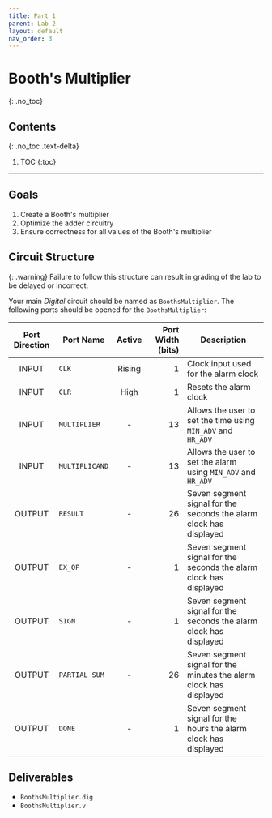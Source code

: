 ```yaml
---
title: Part 1
parent: Lab 2
layout: default
nav_order: 3
---
```


# Booth's Multiplier
{: .no_toc}

## Contents
{: .no_toc .text-delta}

1. TOC
{:toc}

---

## Goals

1. Create a Booth's multiplier
2. Optimize the adder circuitry
3. Ensure correctness for all values of the Booth's multiplier

## Circuit Structure

{: .warning}
Failure to follow this structure can result in grading of the lab to be delayed or incorrect.

Your main *Digital* circuit should be named as `BoothsMultiplier`.
The following ports should be opened for the `BoothsMultiplier`:

| Port Direction | Port Name       | Active | Port Width (bits) | Description                                                             |
|:--------------:|-----------------|:------:|------------------:|-------------------------------------------------------------------------|
|      INPUT     | `CLK`           | Rising |                 1 | Clock input used for the alarm clock                                    |
|      INPUT     | `CLR`           |  High  |                 1 | Resets the alarm clock                                                  |
|      INPUT     | `MULTIPLIER`    |    -   |                13 | Allows the user to set the time using `MIN_ADV` and `HR_ADV`            |
|      INPUT     | `MULTIPLICAND`  |    -   |                13 | Allows the user to set the alarm using `MIN_ADV` and `HR_ADV`           |
|     OUTPUT     | `RESULT`        |    -   |                26 | Seven segment signal for the seconds the alarm clock has displayed      |
|     OUTPUT     | `EX_OP`         |    -   |                 1 | Seven segment signal for the seconds the alarm clock has displayed      |
|     OUTPUT     | `SIGN`          |    -   |                 1 | Seven segment signal for the seconds the alarm clock has displayed      |
|     OUTPUT     | `PARTIAL_SUM`   |    -   |                26 | Seven segment signal for the minutes the alarm clock has displayed      |
|     OUTPUT     | `DONE`          |    -   |                 1 | Seven segment signal for the hours the alarm clock has displayed        |

## Deliverables
- `BoothsMultiplier.dig`
- `BoothsMultiplier.v`
